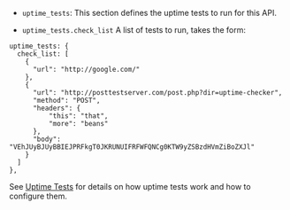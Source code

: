 
* `uptime_tests`: This section defines the uptime tests to run for this API.

* `uptime_tests.check_list` A list of tests to run, takes the form:

```{.json}
uptime_tests: {
  check_list: [
    {
      "url": "http://google.com/"
    },
    {
      "url": "http://posttestserver.com/post.php?dir=uptime-checker",
      "method": "POST",
      "headers": {
          "this": "that",
          "more": "beans"
      },
      "body": "VEhJUyBJUyBBIEJPRFkgT0JKRUNUIFRFWFQNCg0KTW9yZSBzdHVmZiBoZXJl"
    }
  ]
},
```
        
    
See [Uptime Tests](/docs/planningfor-production/ensure-high-availability/uptime-tests/) for details on how uptime tests work and how to configure them.

